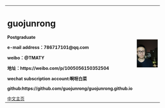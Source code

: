 <table border="0">
  <tr>
    <td width="75%">
      <h1>guojunrong</h1>
      <p><b>Postgraduate</b></p>
      <p><b>e-mail address：786717101@qq.com</b></p>
      <p><b>weibo：@TMATY</b></p>
      <p><b>地址：https://weibo.com/p/1005056150352504</b></p>
      <p><b> wechat subscription account:啊呀白菜</b></p>
      <p><b>github:https://github.com/guojunrong/guojunrong.github.io</b></p>
      <a href="/index.html">中文主页</a>
    </td>
    <td width="25%">
      <img src="/IMG20180502193525.jpg" width="100%">
    </td>
  </tr>
</table>
